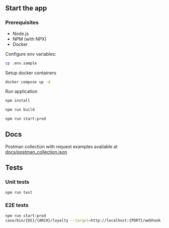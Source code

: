 ## Start the app

### Prerequisites
- Node.js
- NPM (with NPX)
- Docker

Configure env variables:
```bash
cp .env.sample
```

Setup docker containers
```bash
docker compose up -d
```

Run application
```bash
npm install

npm run build

npm run start:prod
```

## Docs
Postman collection with request examples available at [docs/postman_collection.json](./docs/postman_collection.json)


## Tests

### Unit tests
```bash
npm run test
```

### E2E tests

```bash
npm run start:prod
case/bin/{OS}/{ARCH}/loyalty --target=http://localhost:{PORT}/webhook --concurrency=1 --delay=500ms
```


